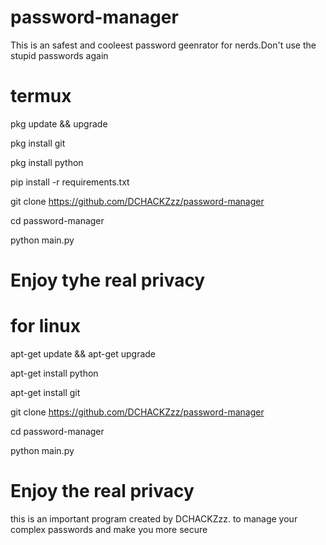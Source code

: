 # password-manager
This is an safest and cooleest password geenrator for nerds.Don't use the stupid passwords again



# termux
pkg update && upgrade

pkg install git

pkg install python

pip install -r requirements.txt

git clone https://github.com/DCHACKZzz/password-manager

cd password-manager

python main.py

# Enjoy tyhe real privacy

# for linux

apt-get update && apt-get upgrade

apt-get install python

apt-get install git

git clone https://github.com/DCHACKZzz/password-manager

cd password-manager

python main.py

# Enjoy the real privacy

this is an important program created by DCHACKZzz.
to manage your complex passwords and make you more secure
